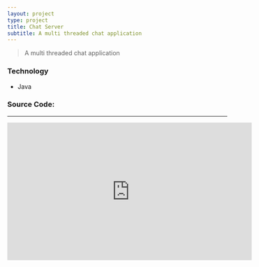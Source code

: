 ```yaml
---
layout: project
type: project
title: Chat Server
subtitle: A multi threaded chat application
---
```


>A multi threaded chat application

<h3 id="unorderedlist">Technology</h3>

<ul>
<li>Java</li>
</ul>

<div class="blog-title">
<h3>Source Code: <a href="https://github.com/monirulhossainanik/chatServer"><i class="fa fa-github"></i></a>
</h3>
</div>

<hr />

<iframe width="560" height="315" src="https://www.youtube.com/embed/Zr_9HYc8aXk" frameborder="0" allow="accelerometer; autoplay; encrypted-media; gyroscope; picture-in-picture" allowfullscreen></iframe>
